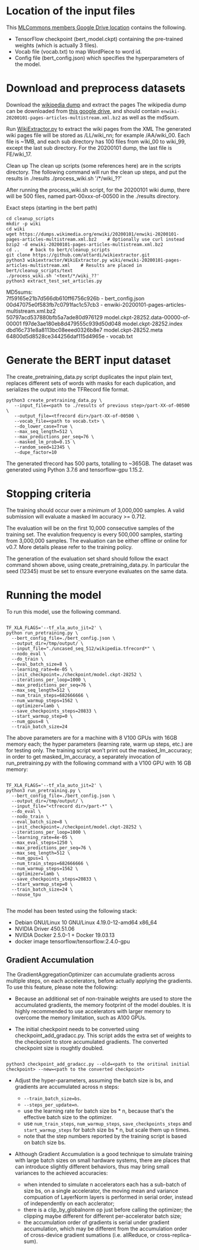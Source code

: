 # Location of the input files 

This [MLCommons members Google Drive location](https://drive.google.com/drive/u/0/folders/1oQF4diVHNPCclykwdvQJw8n_VIWwV0PT) contains the following.
* TensorFlow checkpoint (bert_model.ckpt) containing the pre-trained weights (which is actually 3 files).
* Vocab file (vocab.txt) to map WordPiece to word id.
* Config file (bert_config.json) which specifies the hyperparameters of the model.

# Download and preprocess datasets

Download the [wikipedia dump](https://drive.google.com/file/d/18K1rrNJ_0lSR9bsLaoP3PkQeSFO-9LE7/view?usp=sharing) and extract the pages
The wikipedia dump can be downloaded from [this google drive](https://drive.google.com/drive/u/0/folders/1oQF4diVHNPCclykwdvQJw8n_VIWwV0PT), and should contain `enwiki-20200101-pages-articles-multistream.xml.bz2` as well as the md5sum.

Run [WikiExtractor.py](https://github.com/attardi/wikiextractor) to extract the wiki pages from the XML
The generated wiki pages file will be stored as <data dir>/LL/wiki_nn; for example <data dir>/AA/wiki_00. Each file is ~1MB, and each sub directory has 100 files from wiki_00 to wiki_99, except the last sub directory. For the 20200101 dump, the last file is FE/wiki_17.

Clean up
The clean up scripts (some references here) are in the scripts directory.
The following command will run the clean up steps, and put the results in ./results
./process_wiki.sh '<data dir>/*/wiki_??'

After running the process_wiki.sh script, for the 20200101 wiki dump, there will be 500 files, named part-00xxx-of-00500 in the ./results directory.

Exact steps (starting in the bert path)  

```shell
cd cleanup_scripts  
mkdir -p wiki  
cd wiki  
wget https://dumps.wikimedia.org/enwiki/20200101/enwiki-20200101-pages-articles-multistream.xml.bz2    # Optionally use curl instead  
bzip2 -d enwiki-20200101-pages-articles-multistream.xml.bz2  
cd ..    # back to bert/cleanup_scripts  
git clone https://github.com/attardi/wikiextractor.git  
python3 wikiextractor/WikiExtractor.py wiki/enwiki-20200101-pages-articles-multistream.xml    # Results are placed in bert/cleanup_scripts/text  
./process_wiki.sh '<text/*/wiki_??'  
python3 extract_test_set_articles.py  
```
  
MD5sums:  
7f59165e21b7d566db610ff6756c926b - bert_config.json  
00d47075e0f583fb7c0791fac1c57cb3 - enwiki-20200101-pages-articles-multistream.xml.bz2   
50797acd537880bfb5a7ade80d976129  model.ckpt-28252.data-00000-of-00001
f97de3ae180eb8d479555c939d50d048  model.ckpt-28252.index
dbd16c731e8a8113bc08eeed0326b8e7  model.ckpt-28252.meta
64800d5d8528ce344256daf115d4965e - vocab.txt  

# Generate the BERT input dataset

The create_pretraining_data.py script duplicates the input plain text, replaces different sets of words with masks for each duplication, and serializes the output into the TFRecord file format. 

```shell
python3 create_pretraining_data.py \
   --input_file=<path to ./results of previous step>/part-XX-of-00500 \
   --output_file=<tfrecord dir>/part-XX-of-00500 \
   --vocab_file=<path to vocab.txt> \
   --do_lower_case=True \
   --max_seq_length=512 \
   --max_predictions_per_seq=76 \
   --masked_lm_prob=0.15 \
   --random_seed=12345 \
   --dupe_factor=10
```

The generated tfrecord has 500 parts, totalling to ~365GB.
The dataset was generated using Python 3.7.6 and tensorflow-gpu 1.15.2.

# Stopping criteria
The training should occur over a minimum of 3,000,000 samples. A valid submission will evaluate a masked lm accuracy >= 0.712. 

The evaluation will be on the first 10,000 consecutive samples of the training set. The evalution frequency is every 500,000 samples, starting from 3,000,000 samples. The evaluation can be either offline or online for v0.7. More details please refer to the training policy.

The generation of the evaluation set shard should follow the exact command shown above, using create_pretraining_data.py. In particular the seed (12345) must be set to ensure everyone evaluates on the same data.

# Running the model

To run this model, use the following command.

```shell

TF_XLA_FLAGS='--tf_xla_auto_jit=2' \
python run_pretraining.py \
  --bert_config_file=./bert_config.json \
  --output_dir=/tmp/output/ \
  --input_file="./uncased_seq_512/wikipedia.tfrecord*" \
  --nodo_eval \
  --do_train \
  --eval_batch_size=8 \
  --learning_rate=4e-05 \
  --init_checkpoint=./checkpoint/model.ckpt-28252 \
  --iterations_per_loop=1000 \
  --max_predictions_per_seq=76 \
  --max_seq_length=512 \
  --num_train_steps=682666666 \
  --num_warmup_steps=1562 \
  --optimizer=lamb \
  --save_checkpoints_steps=20833 \
  --start_warmup_step=0 \
  --num_gpus=8 \
  --train_batch_size=24

```

The above parameters are for a machine with 8 V100 GPUs with 16GB memory each; the hyper parameters (learning rate, warm up steps, etc.) are for testing only. The training script won’t print out the masked_lm_accuracy; in order to get masked_lm_accuracy, a separately invocation of run_pretraining.py with the following command with a V100 GPU with 16 GB memory:

```shell

TF_XLA_FLAGS='--tf_xla_auto_jit=2' \
python3 run_pretraining.py \
  --bert_config_file=./bert_config.json \
  --output_dir=/tmp/output/ \
  --input_file="<tfrecord dir>/part-*" \
  --do_eval \
  --nodo_train \
  --eval_batch_size=8 \
  --init_checkpoint=./checkpoint/model.ckpt-28252 \
  --iterations_per_loop=1000 \
  --learning_rate=4e-05 \
  --max_eval_steps=1250 \
  --max_predictions_per_seq=76 \
  --max_seq_length=512 \
  --num_gpus=1 \
  --num_train_steps=682666666 \
  --num_warmup_steps=1562 \
  --optimizer=lamb \
  --save_checkpoints_steps=20833 \
  --start_warmup_step=0 \
  --train_batch_size=24 \
  --nouse_tpu
   
```

The model has been tested using the following stack:
- Debian GNU/Linux 10 GNU/Linux 4.19.0-12-amd64 x86_64
- NVIDIA Driver 450.51.06
- NVIDIA Docker 2.5.0-1 + Docker 19.03.13
- docker image tensorflow/tensorflow:2.4.0-gpu

## Gradient Accumulation

The GradientAggregationOptimizer can accumulate gradients across multiple steps, on each accelerators, before actually applying the gradients. To use this feature, please note the following:

- Because an additional set of non-trainable weights are used to store the accumulated gradients, the memory footprint of the model doubles. It is highly recommended to use accelerators with larger memory to overcome the memory limitation, such as A100 GPUs.

- The initial checkpoint needs to be converted using checkpoint_add_gradacc.py. This script adds the extra set of weights to the checkpoint to store accumulated gradients. The converted checkpoint size is roughtly doubled.

```shell

python3 checkpoint_add_gradacc.py --old=<path to the oritinal initial checkpoint> --new=<path to the converted checkpoint>

```

- Adjust the hyper-parameters, assuming the batch size is bs, and gradients are accumulated across n steps:
    - `--train_batch_size=bs`.
    - `--steps_per_update=n`.
    - use the learning rate for batch size bs * n, because that's the effective batch size to the optimizer.
    - use `num_train_steps`, `num_warmup_steps`, `save_checkpoints_steps` and `start_warmup_steps` for batch size bs * n, but scale them up n times.
    - note that the step numbers reported by the training script is based on batch size bs.

- Although Gradient Accumulation is a good technique to simulate training with large batch sizes on small hardware systems, there are places that can introduce slightly different behaviors, thus may bring small variances to the achieved accuracies:
    - when intended to simulate n accelerators each has a sub-batch of size bs, on a single accelerator, the moving mean and variance compuation of LayerNorm layers is performed in serial order, instead of independently on each acclerator;
    - there is a clip_by_globalnorm op just before calling the optimizer; the clipping maybe different for different per-accelerator batch size;
    - the accumulation order of gradients is serial under gradient accumulation, which may be different from the accumulation order of cross-device gradient sumations (i.e. allReduce, or cross-replica-sum).

